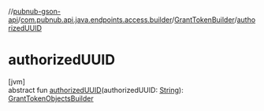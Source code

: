 //[pubnub-gson-api](../../../index.md)/[com.pubnub.api.java.endpoints.access.builder](../index.md)/[GrantTokenBuilder](index.md)/[authorizedUUID](authorized-u-u-i-d.md)

# authorizedUUID

[jvm]\
abstract fun [authorizedUUID](authorized-u-u-i-d.md)(authorizedUUID: [String](https://docs.oracle.com/javase/8/docs/api/java/lang/String.html)): [GrantTokenObjectsBuilder](../-grant-token-objects-builder/index.md)

